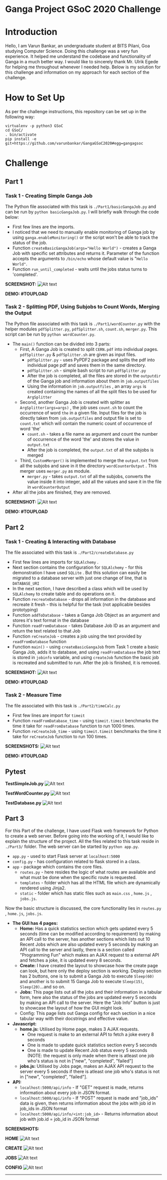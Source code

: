 # Ganga Project GSoC 2020 Challenge

# Introduction

Hello, I am Varun Bankar, an undergraduate student at BITS Pilani, Goa studying Computer Science. Doing this challenge was a very fun experience. It helped me understand the codebase and functionality of Ganga in a much better way. I would like to sincerely thank Mr. Ulrik Egede for helping me throughout whenever I needed help. Below is my solution for this challenge and information on my approach for each section of the challenge.

# How to Set Up

As per the challenge instructions, this repository can be set up in the following way:

    virtualenv -p python3 GSoC
    cd GSoC/
    . bin/activate
    pip install -e git+https://github.com/varunbankar/GangaGSoC2020#egg=gangagsoc

# Challenge

## Part 1

### Task 1 - Creating Simple Ganga Job

The Python file associated with this task is `./Part1/basicGangaJob.py` and can be run by `python basicGangaJob.py`. I will briefly walk through the code below:

- First few lines are the imports.
- I noticed that we need to manually enable monitoring of Ganga job by using  `ganga.enableMonitoring()` or the script won't be able to track the status of the job.
- Function `createBasicGangaJob(args="Hello World")` - creates a Ganga Job with specific set attributes and returns it. Parameter of the function accepts the arguments to `/bin/echo` whose default value is "`Hello World"`.
- Function `run_until_completed` - waits until the jobs status turns to 'completed'.

**SCREENSHOT:**
![Alt text](https://snipboard.io/m0BWSp.jpg "Optional title")

**DEMO: #TOUPLOAD**

### Task 2 - Splitting PDF, Using Subjobs to Count Words, Merging the Output

The Python file associated with this task is `./Part1/wordCounter.py` with the helper modules `pdfSplitter.py`, `pdfSplitter.sh`, `count.sh`, `merger.py`. This script can be run by `python wordCounter.py`.

- The `main()` function can be divided into 3 parts:
    - First, A Ganga Job is created to split `CERN.pdf` into individual pages. `pdfSplitter.py` & `pdfSplitter.sh` are given as input files.
        - `pdfSplitter.py` - uses PyPDF2 package and splits the pdf into individual page pdf and saves them in the same directory.
        - `pdfSplitter.sh` - simple bash script to run `pdfSplitter.py`
        - After the job is completed, all the files are stored in the `outputdir` of the Ganga job and information about them in `job.outputfiles`
        - Using the information in `job.outputfiles` , an array `args` is created containing the names of all the split files to be used for `ArgSplitter`
    - Second, another Ganga Job is created with splitter as `ArgSplitter(args=args)` , the job uses `count.sh` to count the occurrence of word `the` in a given file. Input files for the job is directly taken from `job.outputfiles` and output file is set to `count.txt` which will contain the numeric count of occurrence of word 'the'
        - `count.sh` - takes a file name as argument and count the number of occurrence of the word 'the' and stores the value in `output.txt`
        - After the job is completed, the `output.txt` of all the subjobs is merged
    - Third, `CustomMerger()` is implemented to merge the `output.txt` from all the subjobs and save in it the directory `wordCounterOutput` . This merger uses `merger.py` as module.
        - `merger.py` - takes `output.txt` of all the subjobs, converts the value inside it into integer, add all the values and save it in the file in `wordCounterOutput`
- After all the jobs are finished, they are removed.

**SCREENSHOT:**
![Alt text](https://snipboard.io/SOjRGu.jpg "Optional title")

**DEMO: #TOUPLOAD**

## Part 2

### Task 1 - Creating & Interacting with Database

The file associated with this task is `./Part2/createDatabase.py`

- First few lines are imports for `SQLAlchemy` .
- Next section contains the configuration for `SQLAlchemy` - for this demonstration I have used `SQLite` . But this solution can easily be migrated to a database server with just one change of line, that is `DATABASE_URI`
- In the next section, I have described a class which will be used by `SQLAlchemy` to create table and do operations on it.
- Function `recreateDatabase` - drops all information in the database and recreate it fresh - this is helpful for the task (not applicable besides prototyping)
- Function `addToDatabase` - takes a Ganga Job Object as an argument and stores it's text format in the database
- Function `readFromDatabase` - takes Database Job ID as an argument and return the text related to that Job
- Function `reCreateJob` -  creates a job using the text provided by `readFromDatabase` function
- Function `main()` - using `createBasicGangaJob` from Task 1 create a basic Ganga Job, adds it to database, and using `readFromDatabase` the job text is stored in `jobinfo` variable, and using `createJob` function the basic job is recreated and submitted to run. After the job is finished, it is removed.

**SCREENSHOT:**
![Alt text](https://snipboard.io/KzNOFZ.jpg "Optional title")

**DEMO: #TOUPLOAD**

### Task 2 - Measure Time

The file associated with this task is `./Part2/timeCalc.py`

- First few lines are import for `timeit`
- Function `readFromDatabase_time` - using `timeit.timeit` benchmarks the time it take for `readFromDatabase` function to run 1000 times.
- Function `reCreateJob_time` - using `timeit.timeit` benchmarks the time it take for `reCreateJob` function to run 100 times.

**SCREENSHOTS:**
![Alt text](https://snipboard.io/FfWwPt.jpg "Optional title")

**DEMO: #TOUPLOAD**

## Pytest

**TestSimpleJob.py**
![Alt text](https://snipboard.io/RQ7FN2.jpg "Optional title")

**TestWordCounter.py**
![Alt text](https://snipboard.io/piV1gv.jpg "Optional title")

**TestDatabase.py**
![Alt text](https://snipboard.io/rAGROu.jpg "Optional title")

## Part 3

For this Part of the challenge, I have used Flask web framework for Python to create a web server. Before going into the working of it, I would like to explain the structure of the project. All the files related to this task reside in `./Part3/` folder. The web server can be started by `python app.py`.

- `app.py` - used to start Flask server at `localhost:5000`
- `config.py` - has configuration related to flask stored in a class.
- `app` - package which contains the core files.
    - `routes.py` - here resides the logic of what routes are available and what must be done when the specific route is requested.
    - `templates` - folder which has all the HTML file which are dynamically rendered using Jinja2.
    - `static` - folder which has static files such as `main.css` , `home.js` , `jobs.js`.

Now the basic structure is discussed, the core functionality lies in `routes.py` , `home.js`, `jobs.js`.

- **The GUI has 4 pages:**
    - **Home:** Has a quick statistics section which gets updated every 5 seconds (time can be modified according to requirement) by making an API call to the server, has another sections which lists out 10 Recent Jobs which are also updated every 5 seconds by making an API call to the server and lastly, there is a section called "Programming Fun" which makes an AJAX request to a external API and fetches a joke, it is updated every 8 seconds.
    - **Create:** I have created the layout to showcase how the create page can look, but here only the deploy section is working. Deploy section has 2 buttons, one is to submit a Ganga Job to execute `Sleep(60)` and another is to submit 15 Ganga Job to execute `Sleep(15)`, `Sleep(20)`...and so on.
    - **Jobs:** This page lists out all the jobs and their information in a tabular form, here also the status of the jobs are updated every 5 seconds by making an API call to the server. Here the "Job Info" button is just to showcase the layout of how the GUI might look.
    - Config: This page lists out Ganga config for each section in a nice tabular way with their docstrings and effective value.
- **Javascript:**
    - **home.js:** Utilised by Home page, makes 3 AJAX requests.
        - One request is make to an external API to fetch a joke every 8 seconds
        - One is made to update quick statistics section every 5 seconds
        - One is made to update Recent Job status every 5 seconds (NOTE: the request is only made when there is atleast one job who's status is not in ["new", "completed", "failed"]
    - **jobs.js:** Utilised by Jobs page, makes an AJAX API request to the server every 5 seconds if there is atleast one job who's status is not in ["new", "completed", "failed"].
- **API:**
    - `localhost:5000/api/info` - If "GET" request is made, returns information about every job in JSON format.
    - `localhost:5000/api/info` - If "POST" request is made and "job_ids" data is given, then returns information about the jobs with job id in job_ids in JSON format
    - `localhost:5000/api/info/<int:job_id>` - Returns information about job with job.id = job_id in JSON format

**SCREENSHOTS:**

**HOME**
![Alt text](https://snipboard.io/CdrWw5.jpg "Optional title")

**CREATE**
![Alt text](https://snipboard.io/1MpelJ.jpg "Optional title")

**JOBS**
![Alt text](https://snipboard.io/LHnfiX.jpg "Optional title")

**CONFIG**
![Alt text](https://snipboard.io/zEqutd.jpg "Optional title")

---
